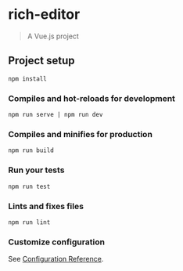 # rich-editor

> A Vue.js project

## Project setup
```
npm install
```

### Compiles and hot-reloads for development
```
npm run serve | npm run dev
```

### Compiles and minifies for production
```
npm run build
```

### Run your tests
```
npm run test
```

### Lints and fixes files
```
npm run lint
```

### Customize configuration
See [Configuration Reference](https://cli.vuejs.org/config/).
